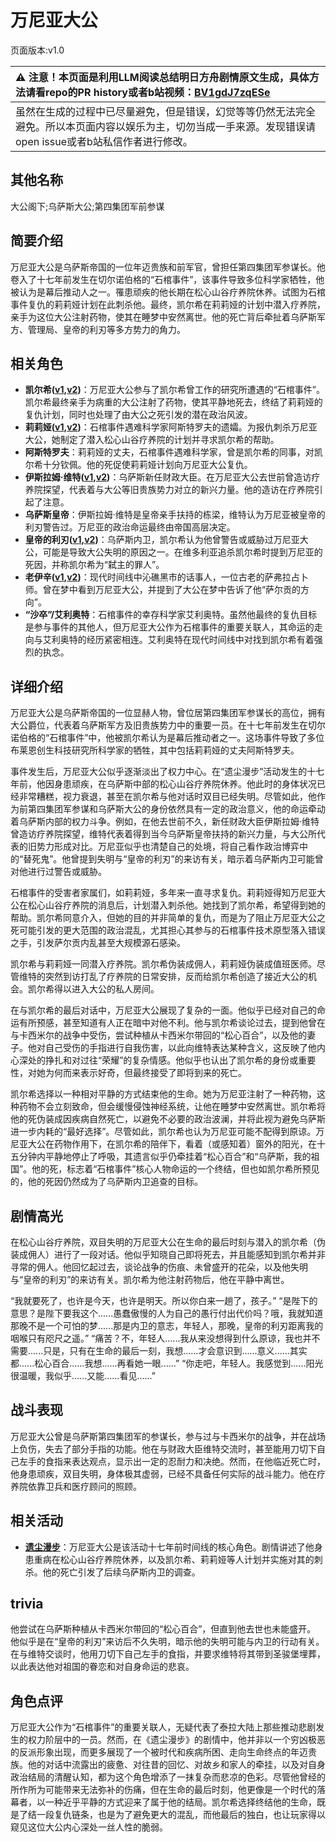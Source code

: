 # 万尼亚大公
页面版本:v1.0
 

| :warning: 注意！本页面是利用LLM阅读总结明日方舟剧情原文生成，具体方法请看repo的PR history或者b站视频：[BV1gdJ7zqESe](https://www.bilibili.com/video/BV1gdJ7zqESe/)         |
|:----------------------------|
| 虽然在生成的过程中已尽量避免，但是错误，幻觉等等仍然无法完全避免。所以本页面内容以娱乐为主，切勿当成一手来源。发现错误请open issue或者b站私信作者进行修改。|



## 其他名称
大公阁下;乌萨斯大公;第四集团军前参谋
## 简要介绍
万尼亚大公是乌萨斯帝国的一位年迈贵族和前军官，曾担任第四集团军参谋长。他卷入了十七年前发生在切尔诺伯格的“石棺事件”，该事件导致多位科学家牺牲，他被认为是幕后推动人之一。罹患顽疾的他长期在松心山谷疗养院休养。试图为石棺事件复仇的莉莉娅计划在此刺杀他。最终，凯尔希在莉莉娅的计划中潜入疗养院，亲手为这位大公注射药物，使其在睡梦中安然离世。他的死亡背后牵扯着乌萨斯军方、管理局、皇帝的利刃等多方势力的角力。
## 相关角色
-   **凯尔希([v1](char_003_kalts.md),[v2](../char_v3/char_003_kalts.md))**：万尼亚大公参与了凯尔希曾工作的研究所遭遇的“石棺事件”。凯尔希最终亲手为病重的大公注射了药物，使其平静地死去，终结了莉莉娅的复仇计划，同时也处理了由大公之死引发的潜在政治风波。
-   **莉莉娅([v1](extended_char_li_li_ya.md),[v2](../char_v3/extended_char_li_li_ya.md))**：石棺事件遇难科学家阿斯特罗夫的遗孀。为报仇刺杀万尼亚大公，她制定了潜入松心山谷疗养院的计划并寻求凯尔希的帮助。
-   **阿斯特罗夫**：莉莉娅的丈夫，石棺事件遇难科学家，曾是凯尔希的同事，对凯尔希十分钦佩。他的死促使莉莉娅计划向万尼亚大公复仇。
-   **伊斯拉姆·维特([v1](extended_char_8af9ec.md),[v2](../char_v3/extended_char_8af9ec.md))**：乌萨斯新任财政大臣。在万尼亚大公去世前曾造访疗养院探望，代表着与大公等旧贵族势力对立的新兴力量。他的造访在疗养院引起了注意。
-   **乌萨斯皇帝**：伊斯拉姆·维特是皇帝亲手扶持的栋梁，维特认为万尼亚被皇帝的利刃警告过。万尼亚的政治命运最终由帝国高层决定。
-   **皇帝的利刃([v1](extended_char_87573b.md),[v2](../char_v3/extended_char_huang_di_de_li_ren.md))**：乌萨斯内卫，凯尔希认为他曾警告或威胁过万尼亚大公，可能是导致大公失明的原因之一。在维多利亚追杀凯尔希时提到万尼亚的死因，并称凯尔希为“弑主的罪人”。
-   **老伊辛([v1](extended_char_lao_yi_xin.md),[v2](../char_v3/extended_char_lao_yi_xin.md))**：现代时间线中沁礁黑市的话事人，一位古老的萨弗拉占卜师。曾在梦中看到万尼亚大公，并提到了大公在梦中告诉了他“萨尔贡的方向”。
-   **“沙卒”/艾利奥特**：石棺事件的幸存科学家艾利奥特。虽然他最终的复仇目标是参与事件的其他人，但万尼亚大公作为石棺事件的重要关联人，其命运的走向与艾利奥特的经历紧密相连。艾利奥特在现代时间线中对找到凯尔希有着强烈的执念。
## 详细介绍
万尼亚大公是乌萨斯帝国的一位显赫人物，曾位居第四集团军参谋长的高位，拥有大公爵位，代表着乌萨斯军方及旧贵族势力中的重要一员。在十七年前发生在切尔诺伯格的“石棺事件”中，他被凯尔希认为是幕后推动者之一。这场事件导致了多位布莱恩创生科技研究所科学家的牺牲，其中包括莉莉娅的丈夫阿斯特罗夫。

事件发生后，万尼亚大公似乎逐渐淡出了权力中心。在“遗尘漫步”活动发生的十七年前，他因身患顽疾，在乌萨斯中部的松心山谷疗养院休养。他此时的身体状况已经非常糟糕，视力衰退，甚至在凯尔希与他对话时双目已经失明。尽管如此，他作为前第四集团军参谋和乌萨斯大公的身份依然具有一定的政治意义，他的命运牵动着乌萨斯内部的权力斗争。例如，在他去世前不久，新任财政大臣伊斯拉姆·维特曾造访疗养院探望，维特代表着得到当今乌萨斯皇帝扶持的新兴力量，与大公所代表的旧势力形成对比。万尼亚似乎也清楚自己的处境，将自己看作政治博弈中的“替死鬼”。他曾提到失明与“皇帝的利刃”的来访有关，暗示着乌萨斯内卫可能曾对他进行过警告或威胁。

石棺事件的受害者家属们，如莉莉娅，多年来一直寻求复仇。莉莉娅得知万尼亚大公在松心山谷疗养院的消息后，计划潜入刺杀他。她找到了凯尔希，希望得到她的帮助。凯尔希同意介入，但她的目的并非简单的复仇，而是为了阻止万尼亚大公之死可能引发的更大范围的政治混乱，尤其担心其参与的石棺事件技术原型落入错误之手，引发萨尔贡内乱甚至大规模源石感染。

凯尔希与莉莉娅一同潜入疗养院。凯尔希伪装成佣人，莉莉娅伪装成值班医师。尽管维特的突然到访打乱了疗养院的日常安排，反而给凯尔希创造了接近大公的机会。凯尔希得以进入大公的私人房间。

在与凯尔希的最后对话中，万尼亚大公展现了复杂的一面。他似乎已经对自己的命运有所预感，甚至知道有人正在暗中对他不利。他与凯尔希谈论过去，提到他曾在与卡西米尔的战争中受伤，尝试种植从卡西米尔带回的“松心百合”，以及他的妻子。他对自己受伤的手指进行自我伤害，以此向维特表达某种含义，这反映了他内心深处的挣扎和对过往“荣耀”的复杂情感。他似乎也认出了凯尔希的身份或重要性，对她为何而来表示好奇，但最终接受了即将到来的死亡。

凯尔希选择以一种相对平静的方式结束他的生命。她为万尼亚注射了一种药物，这种药物不会立刻致命，但会缓慢侵蚀神经系统，让他在睡梦中安然离世。凯尔希将他的死伪装成因疾病自然死亡，以避免不必要的政治波澜，并将此视为避免乌萨斯进一步内耗的“最好选择”。尽管如此，凯尔希也认为万尼亚可能不配得到原谅。万尼亚大公在药物作用下，在凯尔希的陪伴下，看着（或感知着）窗外的阳光，在十五分钟内平静地停止了呼吸，其遗言似乎仍牵挂着“松心百合”和“乌萨斯，我的祖国”。他的死，标志着“石棺事件”核心人物命运的一个终结，但也如凯尔希所预见的，他的死因仍然成为了乌萨斯内卫追查的目标。
## 剧情高光
在松心山谷疗养院，双目失明的万尼亚大公在生命的最后时刻与潜入的凯尔希（伪装成佣人）进行了一段对话。他似乎知晓自己即将死去，并且能感知到凯尔希并非寻常的佣人。他回忆起过去，谈论战争的伤痕、未曾盛开的花朵，以及他失明与“皇帝的利刃”的来访有关。凯尔希为他注射药物后，他在平静中离世。

“我就要死了，也许是今天，也许是明天。所以你白来一趟了，孩子。”
“是陛下的意思？是陛下要我这个......愚蠢傲慢的人为自己的愚行付出代价吗？哦，我就知道那晚不是一个可怕的梦......那是内卫的意志，年轻人，那晚，皇帝的利刃距离我的咽喉只有咫尺之遥。”
“痛苦？不，年轻人......我从来没想得到什么原谅，我也并不需要......只是，只有在生命的最后一刻，我想......才会意识到......意义......其实都......松心百合......我想......再看她一眼......”
“你走吧，年轻人。我感觉到......阳光很温暖，我似乎......又能......看见......”
## 战斗表现
万尼亚大公曾是乌萨斯第四集团军的参谋长，参与过与卡西米尔的战争，并在战场上负伤，失去了部分手指的功能。他在与财政大臣维特交流时，甚至能用刀切下自己左手的食指来表达观点，显示出一定的忍耐力和决绝。然而，在他临近死亡时，他身患顽疾，双目失明，身体极其虚弱，已经不具备任何实际的战斗能力。他在疗养院依靠卫兵和医疗顾问的照顾。
## 相关活动
-   **[遗尘漫步](../stories/act18d0.md)**：万尼亚大公是该活动十七年前时间线的核心角色。剧情讲述了他身患重病在松心山谷疗养院休养，以及凯尔希、莉莉娅等人计划并实施对其的刺杀。他的死亡引发了后续乌萨斯内卫的调查。
## trivia
他尝试在乌萨斯种植从卡西米尔带回的“松心百合”，但直到他去世也未能盛开。
他似乎是在“皇帝的利刃”来访后不久失明，暗示他的失明可能与内卫的行动有关。
在与维特交谈时，他用刀切下自己左手的食指，并要求维特将其带到圣骏堡埋葬，以此表达他对祖国的眷恋和对自身命运的悲哀。
## 角色点评
万尼亚大公作为“石棺事件”的重要关联人，无疑代表了泰拉大陆上那些推动悲剧发生的权力阶层中的一员。然而，在《遗尘漫步》的剧情中，他并非以一个穷凶极恶的反派形象出现，而更多展现了一个被时代和疾病所困、走向生命终点的年迈贵族。他的对话中流露出的疲惫、对往昔的回忆、对故乡和家人的牵挂，以及对自身政治结局的清醒认知，都为这个角色增添了一抹复杂而悲凉的色彩。尽管他曾经的所作所为可能带来无法弥补的伤痛，但在生命的最后时刻，他更像是一个时代的落幕者，以一种近乎平静的方式迎来了属于他的结局。凯尔希选择终结他的生命，既是了结一段复仇链条，也是为了避免更大的混乱，而他最后的独白，也让玩家得以窥见这位大公内心深处一丝人性的脆弱。